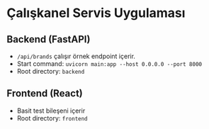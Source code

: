 # Çalışkanel Servis Uygulaması

## Backend (FastAPI)
- `/api/brands` çalışır örnek endpoint içerir.
- Start command: `uvicorn main:app --host 0.0.0.0 --port 8000`
- Root directory: `backend`

## Frontend (React)
- Basit test bileşeni içerir
- Root directory: `frontend`
